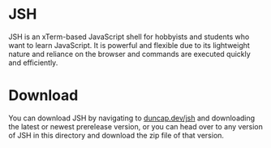 # JSH
JSH is an xTerm-based JavaScript shell for hobbyists and students who want to learn JavaScript. It is powerful and flexible due to its lightweight nature and reliance on the browser and commands are executed quickly and efficiently.

# Download
You can download JSH by navigating to [duncap.dev/jsh](https://duncap.dev/jsh) and downloading the latest or newest prerelease version, or you can head over to any version of JSH in this directory and download the zip file of that version.
